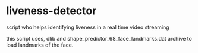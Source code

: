 # liveness-detector
script who helps identifying liveness in a real time video streaming

this script uses, dlib and shape_predictor_68_face_landmarks.dat archive to load landmarks of the face.
